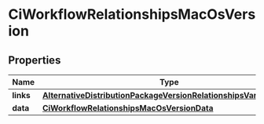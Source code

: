 

# CiWorkflowRelationshipsMacOsVersion


## Properties

| Name | Type | Description | Notes |
|------------ | ------------- | ------------- | -------------|
|**links** | [**AlternativeDistributionPackageVersionRelationshipsVariantsLinks**](AlternativeDistributionPackageVersionRelationshipsVariantsLinks.md) |  |  [optional] |
|**data** | [**CiWorkflowRelationshipsMacOsVersionData**](CiWorkflowRelationshipsMacOsVersionData.md) |  |  [optional] |



